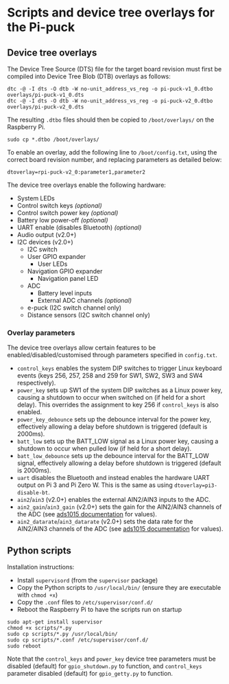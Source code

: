 # Scripts and device tree overlays for the Pi-puck

## Device tree overlays

The Device Tree Source (DTS) file for the target board revision must first be compiled into Device Tree Blob (DTB) overlays as follows:

```
dtc -@ -I dts -O dtb -W no-unit_address_vs_reg -o pi-puck-v1_0.dtbo overlays/pi-puck-v1_0.dts
dtc -@ -I dts -O dtb -W no-unit_address_vs_reg -o pi-puck-v2_0.dtbo overlays/pi-puck-v2_0.dts
```

The resulting `.dtbo` files should then be copied to `/boot/overlays/` on the Raspberry Pi.

```
sudo cp *.dtbo /boot/overlays/
```

To enable an overlay, add the following line to `/boot/config.txt`, using the correct board revision number, and replacing parameters as detailed below:

```
dtoverlay=rpi-puck-v2_0:parameter1,parameter2
```

The device tree overlays enable the following hardware:

- System LEDs
- Control switch keys _(optional)_
- Control switch power key _(optional)_
- Battery low power-off _(optional)_
- UART enable (disables Bluetooth) _(optional)_
- Audio output (v2.0+)
- I2C devices (v2.0+)
  - I2C switch
  - User GPIO expander
    - User LEDs
  - Navigation GPIO expander
    - Navigation panel LED
  - ADC
    - Battery level inputs
    - External ADC channels _(optional)_
  - e-puck (I2C switch channel only)
  - Distance sensors (I2C switch channel only)

### Overlay parameters

The device tree overlays allow certain features to be enabled/disabled/customised through parameters specified in `config.txt`.

- `control_keys` enables the system DIP switches to trigger Linux keyboard events (keys 256, 257, 258 and 259 for SW1, SW2, SW3 and SW4 respectively).
- `power_key` sets up SW1 of the system DIP switches as a Linux power key, causing a shutdown to occur when switched on (if held for a short delay). This overrides the assignment to key 256 if `control_keys` is also enabled.
- `power_key_debounce` sets up the debounce interval for the power key, effectively allowing a delay before shutdown is triggered (default is 2000ms).
- `batt_low` sets up the BATT_LOW signal as a Linux power key, causing a shutdown to occur when pulled low (if held for a short delay).
- `batt_low_debounce` sets up the debounce interval for the BATT_LOW signal, effectively allowing a delay before shutdown is triggered (default is 2000ms).
- `uart` disables the Bluetooth and instead enables the hardware UART output on Pi 3 and Pi Zero W. This is the same as using `dtoverlay=pi3-disable-bt`.
- `ain2`/`ain3` (v2.0+) enables the external AIN2/AIN3 inputs to the ADC.
- `ain2_gain`/`ain3_gain` (v2.0+) sets the gain for the AIN2/AIN3 channels of the ADC (see [ads1015 documentation](https://github.com/raspberrypi/linux/blob/master/Documentation/devicetree/bindings/hwmon/ads1015.txt) for values).
- `ain2_datarate`/`ain3_datarate` (v2.0+) sets the data rate for the AIN2/AIN3 channels of the ADC (see [ads1015 documentation](https://github.com/raspberrypi/linux/blob/master/Documentation/devicetree/bindings/hwmon/ads1015.txt) for values).


## Python scripts

Installation instructions:

- Install `supervisord` (from the `supervisor` package)
- Copy the Python scripts to `/usr/local/bin/` (ensure they are executable with `chmod +x`)
- Copy the `.conf` files to `/etc/supervisor/conf.d/`
- Reboot the Raspberry Pi to have the scripts run on startup

```
sudo apt-get install supervisor
chmod +x scripts/*.py
sudo cp scripts/*.py /usr/local/bin/
sudo cp scripts/*.conf /etc/supervisor/conf.d/
sudo reboot
```

Note that the `control_keys` and `power_key` device tree parameters must be disabled (default) for `gpio_shutdown.py` to function, and `control_keys` parameter disabled (default) for `gpio_getty.py` to function.
